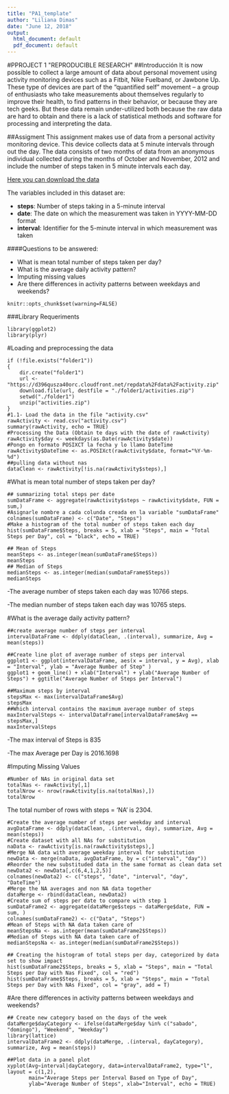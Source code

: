 ```yaml
---
title: "PA1_template"
author: "Liliana Dimas"
date: "June 12, 2018"
output:
  html_document: default
  pdf_document: default
---
```

#PPROJECT 1 "REPRODUCIBLE RESEARCH"
##Introducción
It is now possible to collect a large amount of data about personal movement using activity monitoring devices such as a Fitbit, Nike Fuelband, or Jawbone Up. These type of devices are part of the “quantified self” movement – a group of enthusiasts who take measurements about themselves regularly to improve their health, to find patterns in their behavior, or because they are tech geeks. But these data remain under-utilized both because the raw data are hard to obtain and there is a lack of statistical methods and software for processing and interpreting the data.

##Assigment 
This assignment makes use of data from a personal activity monitoring device. This device collects data at 5 minute intervals through out the day. The data consists of two months of data from an anonymous individual collected during the months of October and November, 2012 and include the number of steps taken in 5 minute intervals each day.

[Here you can download the data](https://d396qusza40orc.cloudfront.net/repdata%2Fdata%2Factivity.zip)

The variables included in this dataset are:

- **steps**: Number of steps taking in a 5-minute interval  
- **date**: The date on which the measurement was taken in YYYY-MM-DD format
- **interval**: Identifier for the 5-minute interval in which measurement was taken


####Questions to be answered:

- What is mean total number of steps taken per day?
- What is the average daily activity pattern?
- Imputing missing values
- Are there differences in activity patterns between weekdays and weekends?
```{r}
knitr::opts_chunk$set(warning=FALSE)
```
###Library Requeriments 
```{r}
library(ggplot2)
library(plyr)
```
#Loading and preprocessing the data
```{r}
if (!file.exists("folder1"))
{
    dir.create("folder1")
    url <-  "https://d396qusza40orc.cloudfront.net/repdata%2Fdata%2Factivity.zip"
    download.file(url, destfile = "./folder1/activities.zip")
    setwd("./folder1")
    unzip("activities.zip")
}
#1.1- Load the data in the file "activity.csv"
rawActivity <- read.csv("activity.csv")
summary(rawActivity, echo = TRUE)
#Processing the Data (Obtain te days with the date of rawActivity)
rawActivity$day <- weekdays(as.Date(rawActivity$date))
#Pongo en formato POSIXCT la fecha y lo llamo DateTime
rawActivity$DateTime <- as.POSIXct(rawActivity$date, format="%Y-%m-%d")
##pulling data without nas
dataClean <- rawActivity[!is.na(rawActivity$steps),]
```

#What is mean total number of steps taken per day?
```{r}
## summarizing total steps per date
sumDataFrame <- aggregate(rawActivity$steps ~ rawActivity$date, FUN = sum,)
#Asignarle nombre a cada colunda creada en la variable "sumDataFrame"
colnames(sumDataFrame) <- c("Date", "Steps")
#Make a histogram of the total number of steps taken each day
hist(sumDataFrame$Steps, breaks = 5, xlab = "Steps", main = "Total Steps per Day", col = "black", echo = TRUE)
```
```{r}
## Mean of Steps
meanSteps <- as.integer(mean(sumDataFrame$Steps))
meanSteps
## Median of Steps
medianSteps <- as.integer(median(sumDataFrame$Steps))
medianSteps
```
-The average number of steps taken each day was 10766 steps.

-The median number of steps taken each day was 10765 steps.

#What is the average daily activity pattern?
```{r}
##create average number of steps per interval
intervalDataFrame <- ddply(dataClean, .(interval), summarize, Avg = mean(steps))
```
```{r}
##Create line plot of average number of steps per interval
ggplot1 <- ggplot(intervalDataFrame, aes(x = interval, y = Avg), xlab = "Interval", ylab = "Average Number of Step" ) 
ggplot1 + geom_line() + xlab("Interval") + ylab("Average Number of Steps") + ggtitle("Average Number of Steps per Interval") 
```
```{r}
##Maximum steps by interval
stepsMax <- max(intervalDataFrame$Avg)
stepsMax
##Which interval contains the maximum average number of steps
maxIntervalSteps <- intervalDataFrame[intervalDataFrame$Avg == stepsMax,]
maxIntervalSteps
``` 
-The max interval of Steps is 835 

-The max Average per Day is 2016.1698

#Imputing Missing Values 
```{r}
#Number of NAs in original data set
totalNas <- rawActivity[,1]
totalNrow <- nrow(rawActivity[is.na(totalNas),])
totalNrow
```
The total number of rows with steps = ‘NA’ is 2304.
```{r}
#Create the average number of steps per weekday and interval
avgDataFrame <- ddply(dataClean, .(interval, day), summarize, Avg = mean(steps))
#Create dataset with all NAs for substitution
naData <- rawActivity[is.na(rawActivity$steps),]
#Merge NA data with average weekday interval for substitution
newData <- merge(naData, avgDataFrame, by = c("interval", "day"))
#Reorder the new substituded data in the same format as clean data set
newData2 <- newData[,c(6,4,1,2,5)]
colnames(newData2) <- c("steps", "date", "interval", "day", "DateTime")
#Merge the NA averages and non NA data together
dataMerge <- rbind(dataClean, newData2)
#Create sum of steps per date to compare with step 1
sumDataFrame2 <- aggregate(dataMerge$steps ~ dataMerge$date, FUN = sum, )
colnames(sumDataFrame2) <- c("Data", "Steps")
#Mean of Steps with NA data taken care of
meanStepsNa <- as.integer(mean(sumDataFrame2$Steps))
#Median of Steps with NA data taken care of
medianStepsNa <- as.integer(median(sumDataFrame2$Steps))
```

```{r}
## Creating the histogram of total steps per day, categorized by data set to show impact
hist(sumDataFrame2$Steps, breaks = 5, xlab = "Steps", main = "Total Steps per Day with Nas Fixed", col = "red")
hist(sumDataFrame$Steps, breaks = 5, xlab = "Steps", main = "Total Steps per Day with NAs Fixed", col = "gray", add = T)
```

#Are there differences in activity patterns between weekdays and weekends?
```{r}
## Create new category based on the days of the week
dataMerge$dayCategory <- ifelse(dataMerge$day %in% c("sabado", "domingo"), "Weekend", "Weekday")
library(lattice) 
intervalDataFrame2 <- ddply(dataMerge, .(interval, dayCategory), summarize, Avg = mean(steps))
```
```{r}
##Plot data in a panel plot
xyplot(Avg~interval|dayCategory, data=intervalDataFrame2, type="l",  layout = c(1,2),
       main="Average Steps per Interval Based on Type of Day", 
       ylab="Average Number of Steps", xlab="Interval", echo = TRUE)
```

